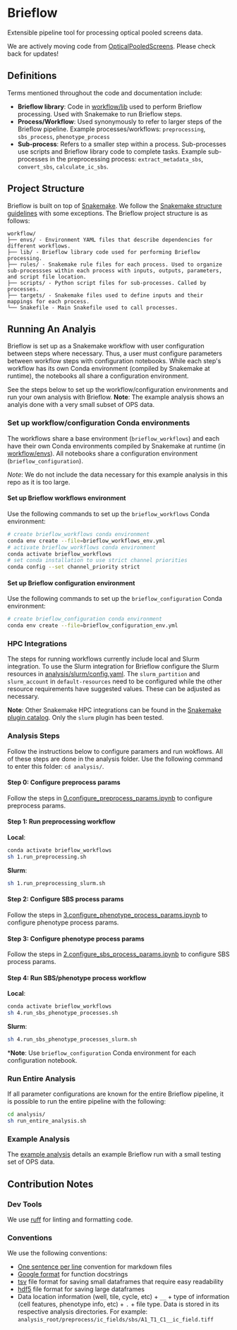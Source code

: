 # Brieflow

Extensible pipeline tool for processing optical pooled screens data.

We are actively moving code from [OpticalPooledScreens](https://github.com/cheeseman-lab/OpticalPooledScreens).
Please check back for updates! 

## Definitions

Terms mentioned throughout the code and documentation include:
- **Brieflow library**: Code in [workflow/lib](workflow/lib) used to perform Brieflow processing.
Used with Snakemake to run Brieflow steps.
- **Process/Workflow**: Used synonymously to refer to larger steps of the Brieflow pipeline.
Example processes/workflows: `preprocessing`, `sbs_process`, `phenotype_process`
- **Sub-process**: Refers to a smaller step within a process.
Sub-processes use scripts and Brieflow library code to complete tasks.
Example sub-processes in the preprocessing process: `extract_metadata_sbs`, `convert_sbs`, `calculate_ic_sbs`.


## Project Structure

Brieflow is built on top of [Snakemake](https://snakemake.readthedocs.io/en/stable/index.html#snakemake).
We follow the [Snakemake structure guidelines](https://snakemake.readthedocs.io/en/stable/snakefiles/deployment.html) with some exceptions.
The Brieflow project structure is as follows:

```
workflow/
├── envs/ - Environment YAML files that describe dependencies for different workflows.
├── lib/ - Brieflow library code used for performing Brieflow processing. 
├── rules/ - Snakemake rule files for each process. Used to organize sub-processses within each process with inputs, outputs, parameters, and script file location.
├── scripts/ - Python script files for sub-processes. Called by processes.
├── targets/ - Snakemake files used to define inputs and their mappings for each process.
└── Snakefile - Main Snakefile used to call processes.
```


## Running An Analyis

Brieflow is set up as a Snakemake workflow with user configuration between steps where necessary. 
Thus, a user must configure parameters between workflow steps with configuration notebooks.
While each step's workflow has its own Conda environment (compiled by Snakemake at runtime), the notebooks all share a configuration environment.

See the steps below to set up the workflow/configuration environments and run your own analysis with Brieflow.
**Note**: The example analysis shows an analyis done with a very small subset of OPS data.

### Set up workflow/configuration Conda environments

The workflows share a base environment (`brieflow_workflows`) and each have their own Conda environments compiled by Snakemake at runtime (in [workflow/envs](workflow/envs)).
All notebooks share a configuration environment (`brieflow_configuration`).

*Note*: We do not include the data necessary for this example analysis in this repo as it is too large.

#### Set up Brieflow workflows environment

Use the following commands to set up the `brieflow_workflows` Conda environment:

```sh
# create brieflow_workflows conda environment
conda env create --file=brieflow_workflows_env.yml
# activate brieflow_workflows conda environment
conda activate brieflow_workflows
# set conda installation to use strict channel priorities
conda config --set channel_priority strict
```

#### Set up Brieflow configuration environment

Use the following commands to set up the `brieflow_configuration` Conda environment:

```sh
# create brieflow_configuration conda environment
conda env create --file=brieflow_configuration_env.yml
```

### HPC Integrations

The steps for running workflows currently include local and Slurm integration.
To use the Slurm integration for Brieflow configure the Slurm resources in [analysis/slurm/config.yaml](analysis/slurm/config.yaml).
The `slurm_partition` and `slurm_account` in `default-resources` need to be configured while the other resource requirements have suggested values.
These can be adjusted as necessary.

**Note**: Other Snakemake HPC integrations can be found in the [Snakemake plugin catalog](https://snakemake.github.io/snakemake-plugin-catalog/index.html#snakemake-plugin-catalog).
Only the `slurm` plugin has been tested.

### Analysis Steps

Follow the instructions below to configure paramers and run wokflows.
All of these steps are done in the analysis folder.
Use the following command to enter this folder:
`cd analysis/`.

#### Step 0: Configure preprocess params

Follow the steps in [0.configure_preprocess_params.ipynb](analysis/0.configure_preprocess_params.ipynb) to configure preprocess params.

#### Step 1: Run preprocessing workflow

**Local**:
```sh
conda activate brieflow_workflows
sh 1.run_preprocessing.sh
```
**Slurm**:
```sh
sh 1.run_preprocessing_slurm.sh
```

#### Step 2: Configure SBS process params

Follow the steps in [3.configure_phenotype_process_params.ipynb](analysis/3.configure_phenotype_process_params.ipynb) to configure phenotype process params.

#### Step 3: Configure phenotype process params

Follow the steps in [2.configure_sbs_process_params.ipynb](analysis/2.configure_sbs_process_params.ipynb) to configure SBS process params.

#### Step 4: Run SBS/phenotype process workflow

**Local**:
```sh
conda activate brieflow_workflows
sh 4.run_sbs_phenotype_processes.sh
```
**Slurm**:
```sh
sh 4.run_sbs_phenotype_processes_slurm.sh
```

***Note**: Use `brieflow_configuration` Conda environment for each configuration notebook.

### Run Entire Analysis

If all parameter configurations are known for the entire Brieflow pipeline, it is possible to run the entire pipeline with the following:

```sh
cd analysis/
sh run_entire_analysis.sh
```

### Example Analysis

The [example analysis](example_analysis) details an example Brieflow run with a small testing set of OPS data.


## Contribution Notes

### Dev Tools

We use [ruff](https://github.com/astral-sh/ruff) for linting and formatting code.

### Conventions

We use the following conventions:
- [One sentence per line](https://nick.groenen.me/notes/one-sentence-per-line/) convention for markdown files
- [Google format](format) for function docstrings
- [tsv](https://en.wikipedia.org/wiki/Tab-separated_values#:~:text=Tab%2Dseparated%20values%20(TSV),similar%20to%20comma%2Dseparated%20values.) file format for saving small dataframes that require easy readability
- [hdf5](https://www.hdfgroup.org/solutions/hdf5/) file format for saving large dataframes
- Data location information (well, tile, cycle, etc) + `__` + type of information (cell features, phenotype info, etc) + `.` + file type. 
Data is stored in its respective analysis directories. 
For example: `analysis_root/preprocess/ic_fields/sbs/A1_T1_C1__ic_field.tiff`
